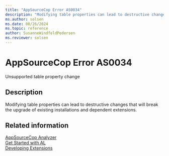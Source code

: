 ```yaml
---
title: "AppSourceCop Error AS0034"
description: "Modifying table properties can lead to destructive changes that will break the upgrade of existing installations and dependent extensions."
ms.author: solsen
ms.date: 08/26/2024
ms.topic: reference
author: SusanneWindfeldPedersen
ms.reviewer: solsen
---
```

[//]: # (START>DO_NOT_EDIT)
[//]: # (IMPORTANT:Do not edit any of the content between here and the END>DO_NOT_EDIT.)
[//]: # (Any modifications should be made in the .xml files in the ModernDev repo.)
# AppSourceCop Error AS0034
Unsupported table property change

## Description
Modifying table properties can lead to destructive changes that will break the upgrade of existing installations and dependent extensions.

[//]: # (IMPORTANT: END>DO_NOT_EDIT)
## Related information  
[AppSourceCop Analyzer](appsourcecop.md)  
[Get Started with AL](../devenv-get-started.md)  
[Developing Extensions](../devenv-dev-overview.md)  